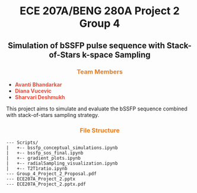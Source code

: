 <div align="center">

# <span>ECE 207A/BENG 280A Project 2 Group 4</span>
## <span>Simulation of bSSFP pulse sequence with Stack-of-Stars k-space Sampling</span>

</div>

### <div align="center"><span style="color: #e67e22;">Team Members</span></div>
- **<span style="color: #e74c3c;">Avanti Bhandarkar</span>**
- **<span style="color: #e74c3c;">Diana Vucevic</span>**
- **<span style="color: #e74c3c;">Sharvari Deshmukh</span>**

This project aims to simulate and evaluate the bSSFP sequence combined with stack-of-stars sampling strategy.

### <div align="center"><span style="color: #e67e22;">File Structure</span></div>
```
--- Scripts/
|   +-- bssfp_conceptual_simulations.ipynb
|   +-- bssfp_sos_final.ipynb
|   +-- gradient_plots.ipynb
|   +-- radialSampling_visualization.ipynb
|   +-- T2T1ratio.ipynb
--- Group_4_Project_2_Proposal.pdf
--- ECE207A_Project_2.pptx
--- ECE207A_Project_2.pptx.pdf
